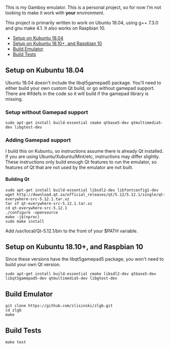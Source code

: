 This is my Gamboy emulator. This is a personal project, so for now I'm not looking to make it work with **your** environment.

This project is primarily written to work on Ubuntu 18.04, using g++ 7.3.0 and gnu make 4.1. It also works on Raspbian 10.

* [Setup on Kubuntu 18.04](#setup-on-kubuntu-1804)
* [Setup on Kubuntu 18.10+, and Raspbian 10](#setup-on-kubuntu-1810-and-raspbian-10)
* [Build Emulator](#build-emulator)
* [Build Tests](#build-tests)


## Setup on Kubuntu 18.04

Ubuntu 18.04 doesn't include the libqt5gamepad5 package. You'll need to either build your own custom Qt build, or go without gamepad support. There are #ifdefs in the code so it will build if the gamepad library is missing.

### Setup without Gamepad support

    sudo apt-get install build-essential cmake qtbase5-dev qtmultimedia5-dev libgtest-dev

### Adding Gamepad support

I build this on Kubuntu, so instructions assume there is already Qt installed. If you are using Ubuntu/Xubuntu/Mint/etc, instructions may differ slightly. These instructions only build enough Qt features to run the emulator, so features of Qt that are not used by the emulator are not built.

#### Building Qt

    sudo apt-get install build-essential libsdl2-dev libfontconfig1-dev
    wget http://download.qt.io/official_releases/qt/5.12/5.12.1/single/qt-everywhere-src-5.12.1.tar.xz
    tar xf qt-everywhere-src-5.12.1.tar.xz
    cd qt-everywhere-src-5.12.1
    ./configure -opensource
    make -j$(nproc)
    sudo make install

Add /usr/local/Qt-5.12.1/bin to the front of your $PATH variable.

## Setup on Kubuntu 18.10+, and Raspbian 10

Since these versions have the libqt5gamepad5 package, you won't need to build your own Qt version.

    sudo apt-get install build-essential cmake libsdl2-dev qtbase5-dev libqt5gamepad5-dev qtmultimedia5-dev libgtest-dev

## Build Emulator

    git clone https://github.com/zlisinski/zlgb.git
    cd zlgb
    make

## Build Tests

	make test
